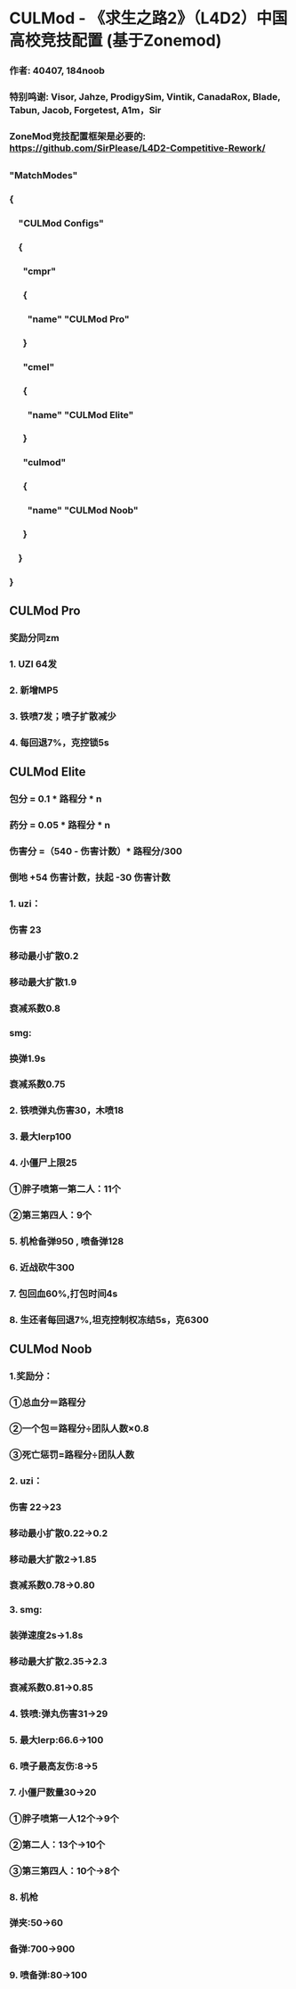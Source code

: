 # CULMod - 《求生之路2》（L4D2）中国高校竞技配置 (基于Zonemod)
### 作者: 40407, 184noob
### 特别鸣谢: Visor, Jahze, ProdigySim, Vintik, CanadaRox, Blade, Tabun, Jacob, Forgetest, A1m，Sir
### ZoneMod竞技配置框架是必要的: https://github.com/SirPlease/L4D2-Competitive-Rework/
##
### "MatchModes"
### {
### &emsp;"CULMod Configs"
### &emsp;{
### &emsp;&ensp;"cmpr"
### &emsp;&ensp;{
### &emsp;&ensp;&ensp;"name" "CULMod Pro"
### &emsp;&ensp;}
### &emsp;&ensp;"cmel"
### &emsp;&ensp;{
### &emsp;&ensp;&ensp;"name" "CULMod Elite"
### &emsp;&ensp;}
### &emsp;&ensp;"culmod"
### &emsp;&ensp;{
### &emsp;&ensp;&ensp;"name" "CULMod Noob"
### &emsp;&ensp;}
### &emsp;}
### }
## CULMod Pro
### 奖励分同zm
### 1. UZI 64发
### 2. 新增MP5
### 3. 铁喷7发；喷子扩散减少
### 4. 每回退7%，克控锁5s
##
## CULMod Elite
### 包分 = 0.1 * 路程分 * n 
### 药分 = 0.05 * 路程分 * n 
### 伤害分 =（540 - 伤害计数）* 路程分/300 
### 倒地 +54 伤害计数，扶起 -30 伤害计数 
### 1. uzi： 
### 伤害 23 
### 移动最小扩散0.2 
### 移动最大扩散1.9
### 衰减系数0.8
### smg:
### 换弹1.9s
### 衰减系数0.75
### 2. 铁喷弹丸伤害30，木喷18 
### 3. 最大lerp100
### 4. 小僵尸上限25 
### ①胖子喷第一第二人：11个 
### ②第三第四人：9个 
### 5. 机枪备弹950 , 喷备弹128 
### 6. 近战砍牛300 
### 7. 包回血60%,打包时间4s 
### 8. 生还者每回退7%,坦克控制权冻结5s，克6300
##
## CULMod Noob
### 1.奖励分：
### ①总血分＝路程分
### ②一个包＝路程分÷团队人数×0.8
### ③死亡惩罚=路程分÷团队人数
### 2. uzi：
### 伤害 22->23
### 移动最小扩散0.22->0.2
### 移动最大扩散2->1.85
### 衰减系数0.78->0.80
### 3. smg:
### 装弹速度2s->1.8s
### 移动最大扩散2.35->2.3
### 衰减系数0.81->0.85
### 4. 铁喷:弹丸伤害31->29
### 5. 最大lerp:66.6->100
### 6. 喷子最高友伤:8->5
### 7. 小僵尸数量30->20
### ①胖子喷第一人12个->9个
### ②第二人：13个->10个
### ③第三第四人：10个->8个
### 8. 机枪
### 弹夹:50->60
### 备弹:700->900
### 9. 喷备弹:80->100
